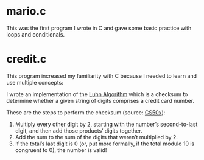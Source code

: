 # mario.c

This was the first program I wrote in C and gave some basic practice with loops and conditionals.

# credit.c

This program increased my familiarity with C because I needed to learn and use multiple concepts: 

I wrote an implementation of the [Luhn Algorithm](https://en.wikipedia.org/wiki/Luhn_algorithm) which is a checksum to determine whether a given string of digits comprises a credit card number.

These are the steps to perform the checksum (source: [CS50x](https://cs50.harvard.edu/x/2022/psets/1/credit/)):
1. Multiply every other digit by 2, starting with the number’s second-to-last digit, and then add those products’ digits together.
2. Add the sum to the sum of the digits that weren’t multiplied by 2.
3. If the total’s last digit is 0 (or, put more formally, if the total modulo 10 is congruent to 0), the number is valid!
